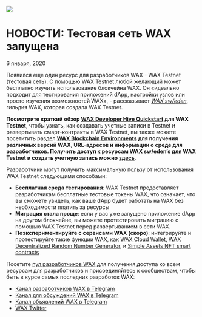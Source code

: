 ﻿
![](https://i.imgur.com/mpvKm4t.png)

**НОВОСТИ: Тестовая сеть WAX запущена**
================================

6 января, 2020

Появился еще один ресурс для разработчиков WAX - WAX Testnet (тестовая сеть). С помощью WAX Testnet любой желающий может бесплатно изучить использование блокчейна WAX. Он «идеально подходит для тестирования приложений dApp, настройки узлов или просто изучения возможностей WAX», - рассказывает [*WAX sw/eden*](https://waxsweden.org/), гильдия WAX, которая создала WAX Testnet.

**Посмотрите краткий обзор [**WAX Developer Hive Quickstart**](https://developer.wax.io/dapps/wax-testnet-quickstart/) для WAX Testnet**, чтобы узнать, как создавать учетные записи в Testnet и развертывать смарт-контракты в WAX Testnet, вы также можете посетитить раздел **[**WAX Blockchain Environments**](https://developer.wax.io/dapps/blockchain-environments/) для получения различных версий WAX, URL-адресов и информации о среде для разработчиков. Получить доступ к ресурсам WAX sw/eden’s для WAX Testnet и создать учетную запись можно [**здесь**](https://waxsweden.org/testnet/)**.

Разработчики могут получить максимальную пользу от использования WAX Testnet следующими способами:

-   **Бесплатная среда тестирования**: WAX Testnet предоставляет разработчикам бесплатные тестовые токены WAX, что означает, что вы сможете увидеть, как ваше dApp будет работать на WAX без необходимости платить за ресурсы
-   **Миграция стала проще**: если у вас уже запущено приложение dApp на другом блокчейне, вы можете протестировать миграцию с помощью WAX Testnet перед развертыванием в сети WAX.
-   **Поэкспериментируйте с сервисами WAX (скоро)**: интегрируйте и протестируйте такие функции WAX, как [WAX Cloud Wallet](https://wax.io/blog/introducing-the-wax-cloud-wallet-the-last-mile-in-blockchain-has-been-solved), [WAX Decentralized Random Number Generator](https://developer.wax.io/drng/), и [Simple Assets NFT smart contracts](https://developer.wax.io/dapps/create-non-fungible-tokens-nfts/)


Посетите [пул разработчиков WAX](https://developer.wax.io/) для получения доступа ко всем ресурсам для разработчиков и присоединяйтесь к сообществам, чтобы быть в курсе самых последних разработок WAX:

-   [Канал разработчиков WAX в Telegram](https://t.me/waxdevelopers)
-   [Канал для обсуждений WAX в Telegram](https://t.me/wax_io)
-   [Канал объявлений WAX в Telegram](https://t.me/waxtokenannoucements)
-   [WAX Twitter](https://twitter.com/wax_io)
